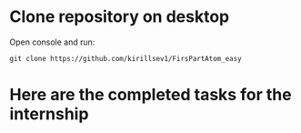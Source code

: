 # Clone repository on desktop

Open console and run:

    git clone https://github.com/kirillsev1/FirsPartAtom_easy

# Here are the completed tasks for the internship

